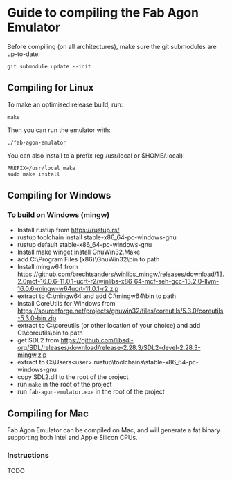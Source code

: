 # Guide to compiling the Fab Agon Emulator

Before compiling (on all architectures), make sure the git submodules are up-to-date:

```
git submodule update --init
```

## Compiling for Linux

To make an optimised release build, run:

```
make
```

Then you can run the emulator with:

```
./fab-agon-emulator
```

You can also install to a prefix (eg /usr/local or $HOME/.local):

```
PREFIX=/usr/local make
sudo make install
```

## Compiling for Windows

### To build on Windows (mingw)

* Install rustup from https://rustup.rs/
* rustup toolchain install stable-x86_64-pc-windows-gnu
* rustup default stable-x86_64-pc-windows-gnu
* Install make winget install GnuWin32.Make
* add C:\Program Files (x86)\GnuWin32\bin to path
* Install mingw64 from https://github.com/brechtsanders/winlibs_mingw/releases/download/13.2.0mcf-16.0.6-11.0.1-ucrt-r2/winlibs-x86_64-mcf-seh-gcc-13.2.0-llvm-16.0.6-mingw-w64ucrt-11.0.1-r2.zip
* extract to C:\mingw64 and add C:\mingw64\bin to path
* Install CoreUtils for Windows from https://sourceforge.net/projects/gnuwin32/files/coreutils/5.3.0/coreutils-5.3.0-bin.zip
* extract to C:\coreutils (or other location of your choice) and add C:\coreutils\bin to path
* get SDL2 from https://github.com/libsdl-org/SDL/releases/download/release-2.28.3/SDL2-devel-2.28.3-mingw.zip
* extract to C:\Users\<user>\.rustup\toolchains\stable-x86_64-pc-windows-gnu
* copy SDL2.dll to the root of the project
* run `make` in the root of the project
* run `fab-agon-emulator.exe` in the root of the project

## Compiling for Mac

Fab Agon Emulator can be compiled on Mac, and will generate a fat binary supporting
both Intel and Apple Silicon CPUs.

### Instructions

TODO
